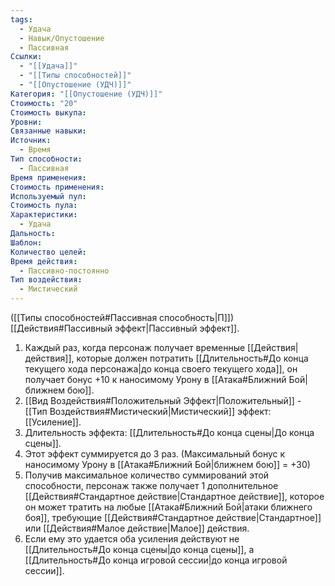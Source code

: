 ```yaml
---
tags:
  - Удача
  - Навык/Опустошение
  - Пассивная
Ссылки:
  - "[[Удача]]"
  - "[[Типы способностей]]"
  - "[[Опустошение (УДЧ)]]"
Категория: "[[Опустошение (УДЧ)]]"
Стоимость: "20"
Стоимость выкупа:
Уровни:
Связанные навыки:
Источник:
  - Время
Тип способности:
  - Пассивная
Время применения:
Стоимость применения:
Используемый пул:
Стоимость пула:
Характеристики:
  - Удача
Дальность:
Шаблон:
Количество целей:
Время действия:
  - Пассивно-постоянно
Тип воздействия:
  - Мистический
---
```

([[Типы способностей#Пассивная способность|П]]) [[Действия#Пассивный эффект|Пассивный эффект]]. 

1. Каждый раз, когда персонаж получает временные [[Действия|действия]], которые должен потратить [[Длительность#До конца текущего хода персонажа|до конца своего текущего хода]], он получает бонус +10 к наносимому Урону в [[Атака#Ближний Бой|ближнем бою]]. 
2. [[Вид Воздействия#Положительный Эффект|Положительный]] - [[Тип Воздействия#Мистический|Мистический]] эффект: [[Усиление]].
3. Длительность эффекта: [[Длительность#До конца сцены|До конца сцены]]. 
4. Этот эффект суммируется до 3 раз. (Максимальный бонус к наносимому Урону в [[Атака#Ближний Бой|ближнем бою]] = +30)
5. Получив максимальное количество суммирований этой способности, персонаж также получает 1 дополнительное [[Действия#Стандартное действие|Стандартное действие]], которое он может тратить на любые [[Атака#Ближний Бой|атаки ближнего боя]], требующие [[Действия#Стандартное действие|Стандартное]] или [[Действия#Малое действие|Малое]] действия. 
6. Если ему это удается оба усиления действуют не [[Длительность#До конца сцены|до конца сцены]], а [[Длительность#До конца игровой сессии|до конца игровой сессии]]. 
